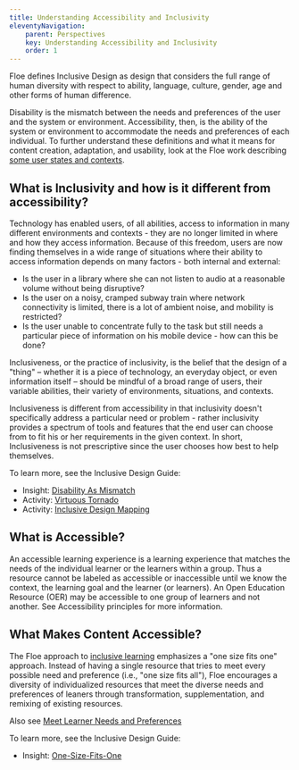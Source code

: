 ```yaml
---
title: Understanding Accessibility and Inclusivity
eleventyNavigation:
    parent: Perspectives
    key: Understanding Accessibility and Inclusivity
    order: 1
---
```

Floe defines Inclusive Design as design that considers the full range of human diversity with respect to ability,
language, culture, gender, age and other forms of human difference.

Disability is the mismatch between the needs and preferences of the user and the system or environment. Accessibility,
then, is the ability of the system or environment to accommodate the needs and preferences of each individual. To
further understand these definitions and what it means for content creation, adaptation, and usability, look at the
Floe work describing [some user states and contexts](https://wiki.fluidproject.org/x/9YcNAQ).

## What is Inclusivity and how is it different from accessibility?

Technology has enabled users, of all abilities, access to information in many different environments and contexts -
they are no longer limited in where and how they access information. Because of this freedom, users are now finding
themselves in a wide range of situations where their ability to access information depends on many factors - both
internal and external:

* Is the user in a library where she can not listen to audio at a reasonable volume without being disruptive?
* Is the user on a noisy, cramped subway train where network connectivity is limited, there is a lot of ambient noise,
and mobility is restricted?
* Is the user unable to concentrate fully to the task but still needs a particular piece of information on his mobile
device - how can this be done?

Inclusiveness, or the practice of inclusivity, is the belief that the design of a "thing" – whether it is a piece of
technology, an everyday object, or even information itself – should be mindful of a broad range of users, their
variable abilities, their variety of environments, situations, and contexts.

Inclusiveness is different from accessibility in that inclusivity doesn't specifically address a particular need or
problem - rather inclusivity provides a spectrum of tools and features that the end user can choose from to fit his or
her requirements in the given context. In short, Inclusiveness is not prescriptive since the user chooses how best to
help themselves.

To learn more, see the Inclusive Design Guide:

* Insight: [Disability As Mismatch](https://guide.inclusivedesign.ca/insights/DisabilityAsMismatch.html)
* Activity: [Virtuous Tornado](https://guide.inclusivedesign.ca/activities/VirtuousTornado.html)
* Activity: [Inclusive Design Mapping](https://guide.inclusivedesign.ca/activities/InclusiveDesignMapping.html)

## What is Accessible?

An accessible learning experience is a learning experience that matches the needs of the individual learner or the
learners within a group. Thus a resource cannot be labeled as accessible or inaccessible until we know the context, the
learning goal and the learner (or learners). An Open Education Resource (OER) may be accessible to one group of
learners and not another. See Accessibility principles for more information.

## What Makes Content Accessible?

The Floe approach to [inclusive learning](/InclusiveLearning.html) emphasizes a "one size fits one" approach. Instead
of having a single resource that tries to meet every possible need and preference (i.e., "one size fits all"), Floe
encourages a diversity of individualized resources that meet the diverse needs and preferences of leaners through
transformation, supplementation, and remixing of existing resources.

Also see [Meet Learner Needs and Preferences](/MeetLearnerNeedsAndPreferences.html)

To learn more, see the Inclusive Design Guide:

* Insight: [One-Size-Fits-One](https://guide.inclusivedesign.ca/insights/OneSizeFitsOne.html)
